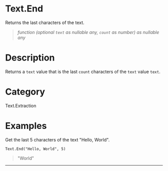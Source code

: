 # Text.End
Returns the last characters of the text.
> _function (optional <code>text</code> as nullable any, <code>count</code> as number) as nullable any_

# Description 
Returns a <code>text</code> value that is the last <code>count</code> characters of the <code>text</code> value <code>text</code>.
# Category 
Text.Extraction
# Examples 
Get the last 5 characters of the text "Hello, World".
```
Text.End("Hello, World", 5)
```
> "World"
***
